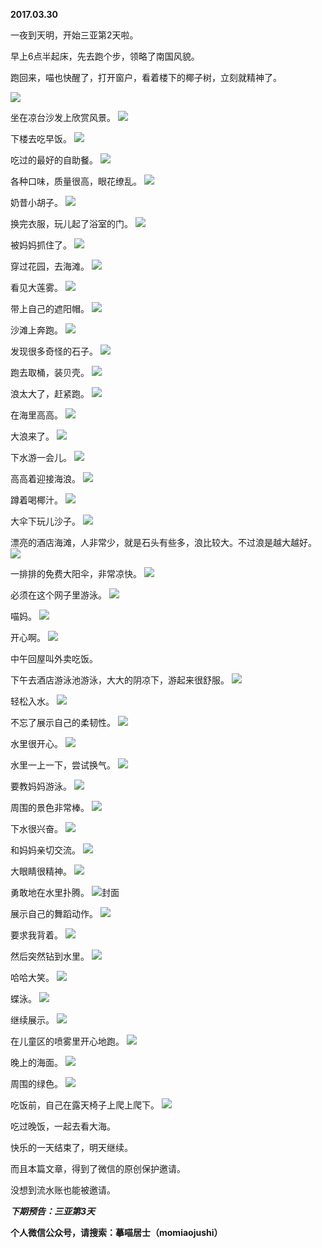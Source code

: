
          
**2017.03.30**

一夜到天明，开始三亚第2天啦。

早上6点半起床，先去跑个步，领略了南国风貌。

跑回来，喵也快醒了，打开窗户，看着楼下的椰子树，立刻就精神了。

![](http://wx3.sinaimg.cn/large/627d9660gy1fe555143fbj20yg0mz4a1.jpg)


坐在凉台沙发上欣赏风景。
![](http://wx3.sinaimg.cn/large/627d9660gy1fe554zuv4lj20yg0mzdic.jpg)


下楼去吃早饭。
![](http://wx3.sinaimg.cn/large/627d9660gy1fe5553to1bj20yg0mz79f.jpg)


吃过的最好的自助餐。
![](http://wx3.sinaimg.cn/large/627d9660gy1fe55548x30j20yg0mzgoc.jpg)


各种口味，质量很高，眼花缭乱。
![](http://wx3.sinaimg.cn/large/627d9660gy1fe554ubpp6j20yg0mzn0d.jpg)


奶昔小胡子。
![](http://wx3.sinaimg.cn/large/627d9660gy1fe554turypj20yg0mz41l.jpg)


换完衣服，玩儿起了浴室的门。
![](http://wx3.sinaimg.cn/large/627d9660gy1fe554yk98ij20yg0mzgn3.jpg)


被妈妈抓住了。
![](http://wx3.sinaimg.cn/large/627d9660gy1fe554rlaulj20yg0mzq5h.jpg)


穿过花园，去海滩。
![](http://wx3.sinaimg.cn/large/627d9660gy1fe5552y6mmj20yg0mzn8b.jpg)


看见大莲雾。
![](http://wx3.sinaimg.cn/large/627d9660gy1fe554tjnuqj20yg0mztcr.jpg)


带上自己的遮阳帽。
![](http://wx3.sinaimg.cn/large/627d9660gy1fe554wgzcuj20yg0mzn37.jpg)


沙滩上奔跑。
![](http://wx3.sinaimg.cn/large/627d9660gy1fe554ul2j3j20yg0mz0wa.jpg)


发现很多奇怪的石子。
![](http://wx3.sinaimg.cn/large/627d9660gy1fe5556jxkdj20yg0mzgqv.jpg)


跑去取桶，装贝壳。
![](http://wx3.sinaimg.cn/large/627d9660gy1fe55566zejj20yg0mzjxe.jpg)


浪太大了，赶紧跑。
![](http://wx3.sinaimg.cn/large/627d9660gy1fe55570pauj20yg0mz42p.jpg)


在海里高高。
![](http://wx3.sinaimg.cn/large/627d9660gy1fe554vp3zkj20yg0mz0wk.jpg)


大浪来了。
![](http://wx3.sinaimg.cn/large/627d9660gy1fe5550lfdcj20yg0mz0w4.jpg)


下水游一会儿。
![](http://wx3.sinaimg.cn/large/627d9660gy1fe5559aychj20yg0mzadg.jpg)


高高着迎接海浪。
![](http://wx3.sinaimg.cn/large/627d9660gy1fe554sj4qgj20yg0mzq5t.jpg)


蹲着喝椰汁。
![](http://wx3.sinaimg.cn/large/627d9660gy1fe554s6tyqj20yg0mzq73.jpg)


大伞下玩儿沙子。
![](http://wx3.sinaimg.cn/large/627d9660gy1fe5551liszj20yg0mz0ww.jpg)


漂亮的酒店海滩，人非常少，就是石头有些多，浪比较大。不过浪是越大越好。
![](http://wx3.sinaimg.cn/large/627d9660gy1fe5558lq69j20yg0mzq5s.jpg)


一排排的免费大阳伞，非常凉快。
![](http://wx3.sinaimg.cn/large/627d9660gy1fe554rb88kj20yg0mzdms.jpg)


必须在这个网子里游泳。
![](http://wx3.sinaimg.cn/large/627d9660gy1fe554xm4ehj20yg0mzn5h.jpg)


喵妈。
![](http://wx3.sinaimg.cn/large/627d9660gy1fe55506qr3j20yg0mz42b.jpg)


开心啊。
![](http://wx3.sinaimg.cn/large/627d9660gy1fe554zkyiij20yg0mzju0.jpg)


中午回屋叫外卖吃饭。

下午去酒店游泳池游泳，大大的阴凉下，游起来很舒服。
![](http://wx3.sinaimg.cn/large/627d9660gy1fe555823wgj20yg0mztfd.jpg)


轻松入水。
![](http://wx3.sinaimg.cn/large/627d9660gy1fe554sujc2j20yg0mzjxx.jpg)


不忘了展示自己的柔韧性。
![](http://wx3.sinaimg.cn/large/627d9660gy1fe5558cvdlj20yg0mz0xg.jpg)


水里很开心。
![](http://wx3.sinaimg.cn/large/627d9660gy1fe554x490qj20yg0mz42x.jpg)


水里一上一下，尝试换气。
![](http://wx3.sinaimg.cn/large/627d9660gy1fe554rucq2j20yg0mzjur.jpg)


要教妈妈游泳。
![](http://wx3.sinaimg.cn/large/627d9660gy1fe5557dxyhj20yg0mzwjw.jpg)


周围的景色非常棒。
![](http://wx3.sinaimg.cn/large/627d9660gy1fe5551zfckj20yg0mzgut.jpg)


下水很兴奋。
![](http://wx3.sinaimg.cn/large/627d9660gy1fe5557oeorj20yg0mzjw1.jpg)


和妈妈亲切交流。
![](http://wx3.sinaimg.cn/large/627d9660gy1fe554w2n8fj20yg0mzteg.jpg)


大眼睛很精神。
![](http://wx3.sinaimg.cn/large/627d9660gy1fe554z5702j20yg0mzn1b.jpg)


勇敢地在水里扑腾。
![](http://wx3.sinaimg.cn/large/627d9660gy1fe554uz9fgj20yg0mzdlx.jpg)封面


展示自己的舞蹈动作。
![](http://wx3.sinaimg.cn/large/627d9660gy1fe554y9d7wj20yg0mzdo1.jpg)


要求我背着。
![](http://wx3.sinaimg.cn/large/627d9660gy1fe5553ft4sj20yg0mzjyz.jpg)


然后突然钻到水里。
![](http://wx3.sinaimg.cn/large/627d9660gy1fe5555cecvj20yg0mzjye.jpg)


哈哈大笑。
![](http://wx3.sinaimg.cn/large/627d9660gy1fe555525z2j20yg0mzwk1.jpg)


蝶泳。
![](http://wx3.sinaimg.cn/large/627d9660gy1fe5554mvrqj20yg0mzwn4.jpg)


继续展示。
![](http://wx3.sinaimg.cn/large/627d9660gy1fe5555mlatj20yg0mzaf0.jpg)


在儿童区的喷雾里开心地跑。
![](http://wx3.sinaimg.cn/large/627d9660gy1fe554t8jsmj20yg0mztdv.jpg)


晚上的海面。
![](http://wx3.sinaimg.cn/large/627d9660gy1fe55541arzj20yg0mzacq.jpg)


周围的绿色。
![](http://wx3.sinaimg.cn/large/627d9660gy1fe554yukewj20yg0mzgnv.jpg)


吃饭前，自己在露天椅子上爬上爬下。
![](http://wx3.sinaimg.cn/large/627d9660gy1fe5558yszkj20yg0mzgtn.jpg)


吃过晚饭，一起去看大海。

快乐的一天结束了，明天继续。

而且本篇文章，得到了微信的原创保护邀请。

没想到流水账也能被邀请。


***下期预告：三亚第3天***


**个人微信公众号，请搜索：摹喵居士（momiaojushi）**

        